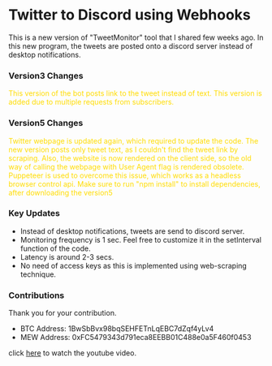 # Twitter to Discord using Webhooks

This is a new version of "TweetMonitor" tool that I shared few weeks ago. In this new program, the tweets are posted onto a discord server instead of desktop notifications.

### Version3 Changes

<span style="color: #FFDC00;"> This version of the bot posts link to the tweet instead of text. This version is added due to multiple requests from subscribers. </span>

### Version5 Changes

<span style="color: #FFDC00;"> Twitter webpage is updated again, which required to update the code. The new version posts only tweet text, as I couldn't find the tweet link by scraping. Also, the website is now rendered on the client side, so the old way of calling the webpage with User Agent flag is rendered obsolete. Puppeteer is used to overcome this issue, which works as a headless browser control api. Make sure to run "npm install" to install dependencies, after downloading the version5</span>

### Key Updates

- Instead of desktop notifications, tweets are send to discord server.
- Monitoring frequency is 1 sec. Feel free to customize it in the setInterval function of the code.
- Latency is around 2-3 secs.
- No need of access keys as this is implemented using web-scraping technique.

### Contributions

Thank you for your contribution.

- BTC Address: 1BwSbBvx98bqSEHFETnLqEBC7dZqf4yLv4
- MEW Address: 0xFC5479343d791eca8EEBB01C488e0a5F460f0453

click [here](https://youtu.be/Rlx8LjHo9Jc) to watch the youtube video.
